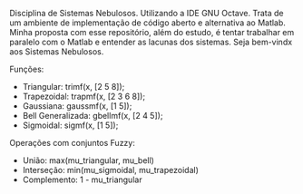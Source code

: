 Disciplina de Sistemas Nebulosos. Utilizando a IDE GNU Octave. Trata de um ambiente de implementação de código aberto e alternativa ao Matlab. Minha proposta com esse repositório, além do estudo, é tentar trabalhar em paralelo com o Matlab e entender as lacunas dos sistemas. Seja bem-vindx aos Sistemas Nebulosos.

Funções:
- Triangular: trimf(x, [2 5 8]); 
- Trapezoidal: trapmf(x, [2 3 6 8]); 
- Gaussiana: gaussmf(x, [1 5]); 
- Bell Generalizada: gbellmf(x, [2 4 5]); 
- Sigmoidal: sigmf(x, [1 5]);

Operações com conjuntos Fuzzy:
- União: max(mu_triangular, mu_bell)
- Interseção: min(mu_sigmoidal, mu_trapezoidal)
- Complemento: 1 - mu_triangular
